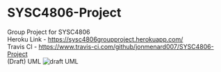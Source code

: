 # SYSC4806-Project
Group Project for SYSC4806 <br>
Heroku Link - https://sysc4806groupproject.herokuapp.com/ <br>
Travis CI - https://www.travis-ci.com/github/jonmenard007/SYSC4806-Project <br>
(Draft) UML 
![draft UML](https://github.com/jonmenard007/SYSC4806-Project/blob/Rohil/milestone1.png?raw=true)
